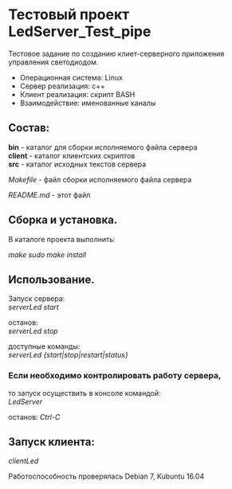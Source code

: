# Тестовый проект LedServer_Test_pipe

Тестовое задание по созданию клиет-серверного приложения  
управления светодиодом.

* Операционная система: Linux  
* Сервер реализация: c++  
* Клиент реализация: скрипт BASH  
* Взаимодействие: именованные каналы  


## Состав:

**bin**	- каталог для сборки исполняемого файла сервера  
**client**	- каталог клиентских скриптов  
**src**	- каталог исходных текстов сервера  

*Makefile*	- файл сборки исполняемого файла сервера  

*README.md*	- этот файл  


## Сборка и установка.

В каталоге проекта выполнить:  

*make*
*sudo make install*


## Использование.

Запуск сервера:  
*serverLed start*

останов:  
*serverLed stop*

доступные команды:  
*serverLed {start|stop|restart|status}*


### Если необходимо контролировать работу сервера,

то запуск осуществить в консоле командой:  
*LedServer*

останов: *Ctrl-C*


## Запуск клиента:

*clientLed*


Работоспособность проверялась Debian 7, Kubuntu 16.04
